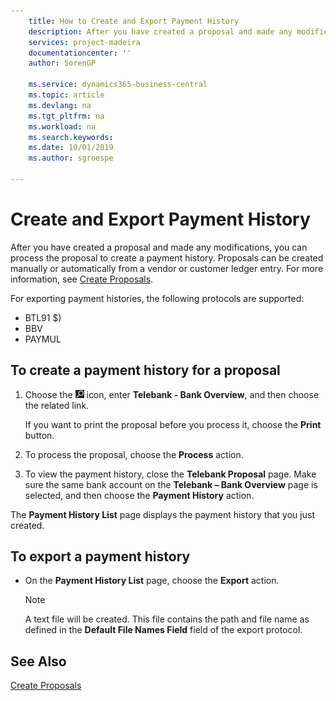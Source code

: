 ```yaml
---
    title: How to Create and Export Payment History
    description: After you have created a proposal and made any modifications, you can process the proposal to create a payment history. Proposals can be created manually or automatically from a vendor or customer ledger entry.
    services: project-madeira
    documentationcenter: ''
    author: SorenGP

    ms.service: dynamics365-business-central
    ms.topic: article
    ms.devlang: na
    ms.tgt_pltfrm: na
    ms.workload: na
    ms.search.keywords:
    ms.date: 10/01/2019
    ms.author: sgroespe

---
```

# Create and Export Payment History
After you have created a proposal and made any modifications, you can process the proposal to create a payment history. Proposals can be created manually or automatically from a vendor or customer ledger entry. For more information, see [Create Proposals](how-to-create-proposals.md).  

 For exporting payment histories, the following protocols are supported:  

- BTL91 $)  
- BBV  
- PAYMUL  

## To create a payment history for a proposal  

1.  Choose the ![Search for Page or Report](../../media/ui-search/search_small.png "Search for Page or Report icon") icon, enter **Telebank - Bank Overview**, and then choose the related link.  

    If you want to print the proposal before you process it, choose the **Print** button.  

2.  To process the proposal, choose the **Process** action.  
3.  To view the payment history, close the **Telebank Proposal** page. Make sure the same bank account on the **Telebank – Bank Overview** page is selected, and then choose the **Payment History** action.  

The **Payment History List** page displays the payment history that you just created.  

## To export a payment history  

- On the **Payment History List** page, choose the **Export** action.  

    > [!NOTE]  
    >  A text file will be created. This file contains the path and file name as defined in the **Default File Names Field** field of the export protocol.  

## See Also  
 [Create Proposals](how-to-create-proposals.md)
